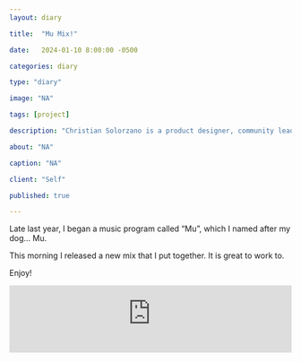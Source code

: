 ```yaml
---
layout: diary

title:  "Mu Mix!"

date:   2024-01-10 8:00:00 -0500

categories: diary

type: "diary"

image: "NA"

tags: [project]

description: "Christian Solorzano is a product designer, community leader, educator, and podcast host."

about: "NA"

caption: "NA"

client: "Self"

published: true

---
```

Late last year, I began a music program called “Mu”, which I named after my dog... Mu.

This morning I released a new mix that I put together. It is great to work to. 

Enjoy!

<iframe width="100%" height="120" src="https://player-widget.mixcloud.com/widget/iframe/?hide_cover=1&feed=%2FChicagoGraphicDesignClub%2F01-10-2024-set-by-christian-solorzano%2F" frameborder="0" ></iframe>